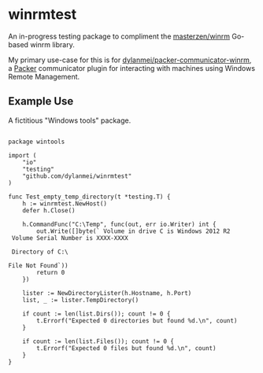 
# winrmtest

An in-progress testing package to compliment the [masterzen/winrm](https://github.com/masterzen/winrm) Go-based winrm library.

My primary use-case for this is for [dylanmei/packer-communicator-winrm](https://github.com/dylanmei/packer-communicator-winrm), a [Packer](http://packer.io) communicator plugin for interacting with machines using Windows Remote Management.

## Example Use

A fictitious "Windows tools" package.

```

package wintools

import (
	"io"
	"testing"
	"github.com/dylanmei/winrmtest"
)

func Test_empty_temp_directory(t *testing.T) {
	h := winrmtest.NewHost()
	defer h.Close()

	h.CommandFunc("C:\Temp", func(out, err io.Writer) int {
		out.Write([]byte(` Volume in drive C is Windows 2012 R2
 Volume Serial Number is XXXX-XXXX

 Directory of C:\

File Not Found`))
		return 0
	})

	lister := NewDirectoryLister(h.Hostname, h.Port)
	list, _ := lister.TempDirectory()

	if count := len(list.Dirs()); count != 0 {
		t.Errorf("Expected 0 directories but found %d.\n", count)
	}

	if count := len(list.Files()); count != 0 {
		t.Errorf("Expected 0 files but found %d.\n", count)
	}
}

```
